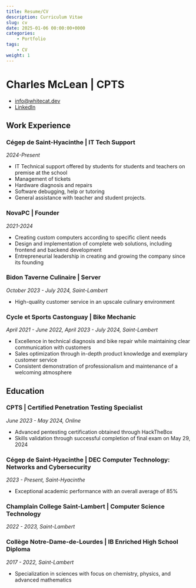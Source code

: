 ```yaml
---
title: Resume/CV
description: Curriculum Vitae 
slug: cv
date: 2025-01-06 00:00:00+0000
categories:
    - Portfolio
tags:
    - CV
weight: 1
---
```


# Charles McLean | CPTS

- info@whitecat.dev
- [LinkedIn](https://www.linkedin.com/in/charlesmcleansec/)

## Work Experience

### Cégep de Saint-Hyacinthe | IT Tech Support
*2024-Present*
- IT Technical support offered by students for students and teachers on premise at the school
- Management of tickets
- Hardware diagnosis and repairs
- Software debugging, help or tutoring
- General assistance with teacher and student projects.


### NovaPC | Founder
*2021-2024*
- Creating custom computers according to specific client needs
- Design and implementation of complete web solutions, including frontend and backend development  
- Entrepreneurial leadership in creating and growing the company since its founding

### Bidon Taverne Culinaire | Server
*October 2023 - July 2024, Saint-Lambert*
- High-quality customer service in an upscale culinary environment

### Cycle et Sports Castonguay | Bike Mechanic
*April 2021 - June 2022, April 2023 - July 2024, Saint-Lambert*
- Excellence in technical diagnosis and bike repair while maintaining clear communication with customers
- Sales optimization through in-depth product knowledge and exemplary customer service
- Consistent demonstration of professionalism and maintenance of a welcoming atmosphere

## Education

### CPTS | Certified Penetration Testing Specialist
*June 2023 - May 2024, Online*
- Advanced pentesting certification obtained through HackTheBox
- Skills validation through successful completion of final exam on May 29, 2024

### Cégep de Saint-Hyacinthe | DEC Computer Technology: Networks and Cybersecurity
*2023 - Present, Saint-Hyacinthe*
- Exceptional academic performance with an overall average of 85%

### Champlain College Saint-Lambert | Computer Science Technology
*2022 - 2023, Saint-Lambert*

### Collège Notre-Dame-de-Lourdes | IB Enriched High School Diploma
*2017 - 2022, Saint-Lambert*
- Specialization in sciences with focus on chemistry, physics, and advanced mathematics